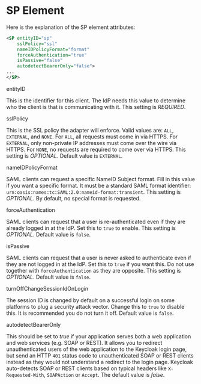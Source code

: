 # SP Element

Here is the explanation of the SP element attributes:

```xml
<SP entityID="sp"
    sslPolicy="ssl"
    nameIDPolicyFormat="format"
    forceAuthentication="true"
    isPassive="false"
    autodetectBearerOnly="false">
...
</SP>
```

entityID

This is the identifier for this client. The IdP needs this value to determine who the client is that is communicating with it. This setting is _REQUIRED_.

sslPolicy

This is the SSL policy the adapter will enforce. Valid values are: `ALL`, `EXTERNAL`, and `NONE`. For `ALL`, all requests must come in via HTTPS. For `EXTERNAL`, only non-private IP addresses must come over the wire via HTTPS. For `NONE`, no requests are required to come over via HTTPS. This setting is _OPTIONAL_. Default value is `EXTERNAL`.

nameIDPolicyFormat

SAML clients can request a specific NameID Subject format. Fill in this value if you want a specific format. It must be a standard SAML format identifier: `urn:oasis:names:tc:SAML:2.0:nameid-format:transient`. This setting is _OPTIONAL_. By default, no special format is requested.

forceAuthentication

SAML clients can request that a user is re-authenticated even if they are already logged in at the IdP. Set this to `true` to enable. This setting is _OPTIONAL_. Default value is `false`.

isPassive

SAML clients can request that a user is never asked to authenticate even if they are not logged in at the IdP. Set this to `true` if you want this. Do not use together with `forceAuthentication` as they are opposite. This setting is _OPTIONAL_. Default value is `false`.

turnOffChangeSessionIdOnLogin

The session ID is changed by default on a successful login on some platforms to plug a security attack vector. Change this to `true` to disable this. It is recommended you do not turn it off. Default value is `false`.

autodetectBearerOnly

This should be set to _true_ if your application serves both a web application and web services (e.g. SOAP or REST). It allows you to redirect unauthenticated users of the web application to the Keycloak login page, but send an HTTP `401` status code to unauthenticated SOAP or REST clients instead as they would not understand a redirect to the login page. Keycloak auto-detects SOAP or REST clients based on typical headers like `X-Requested-With`, `SOAPAction` or `Accept`. The default value is _false_.
